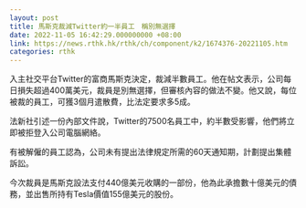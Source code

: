 ```yaml
---
layout: post
title: 馬斯克裁減Twitter約一半員工　稱別無選擇
date: 2022-11-05 16:42:29.000000000 +08:00
link: https://news.rthk.hk/rthk/ch/component/k2/1674376-20221105.htm
categories: rthk
---
```


入主社交平台Twitter的富商馬斯克決定，裁減半數員工。他在帖文表示，公司每日損失超過400萬美元，裁員是別無選擇，但審核內容的做法不變。他又說，每位被裁的員工，可獲3個月遣散費，比法定要求多5成。

法新社引述一份內部文件說，Twitter的7500名員工中，約半數受影響，他們將立即被拒登入公司電腦網絡。

有被解僱的員工認為，公司未有提出法律規定所需的60天通知期，計劃提出集體訴訟。

今次裁員是馬斯克設法支付440億美元收購的一部份，他為此承擔數十億美元的債務，並出售所持有Tesla價值155億美元的股份。

